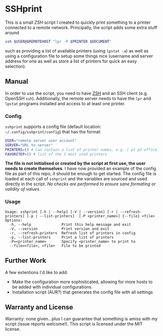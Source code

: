SSHprint
========

This is a small *ZSH* script I created to quickly print something to a printer
connected to a remote network. Principally, the script adds some extra stuff
around

```sh
ssh $USER@$REMOTEHOST "lpr -P $PRINTER $DOCUMENT"
```

such as providing a list of available printers (using `lpstat -a`) as well as
using a configuration file to setup some things nice (username and server
address for one as well as store a list of printers for quick an easy
selection).

Manual
------

In order to use the script, you need to have [ZSH](http://www.zsh.org/) and an
SSH client (e.g. OpenSSH `ssh`). Additionally, the remote server needs to have
the `lpr` and `lpstat` programs installed and access to at least one printer.

### Config

`sshprint` supports a config file (default location:
`~/.config/sshprint/config`) that has the format:

```sh
USER="remote server user account"
SERVER="URL to server"
PRINTERS=() # Can contain a list of printer names, e.g. ( p1 p2 office1 )
FAVORITEP=() # list of the 3 most used printers
```

**The file is not initialised or created by the script at first use, the user
needs to create themselves**. I have now provided an example of the config
file as part of this repo, it should be enough to get started. The config file
is loaded at each call of `sshprint` and the variables are sourced and used
directly in the script. *No checks are performed to ensure sane formating or
validity of values*.

### Usage

```
Usage: sshprint [-h | --help] [-V | --version] [-r | --refresh-printers] [-p | --list-printers]  [-P <printer_name>] {--file} <file>
Options:
  -h, --help              Print this help message and exit
  -V, --version           Print version and exit
  -r, --refresh-printers  Refresh list of printers in config  
  -p, --list-printers     Print a list of printers
  -P=<printer_name>       Specify <printer_name> to print to
  --file=<file>, <file>   File to be printed
```

Further Work
------------

A few extentions I'd like to add:

* Make the configuration more sophisticated, allowing for more hosts to be
  added with individual configurations.
* Installation script (AUR?) that generates the config file with all settings

Warranty and License
--------------------

Warranty: none given...plus I can guarantee that something is amiss with my
script (issue reports welcome!). This script is licensed under the MIT
license.
